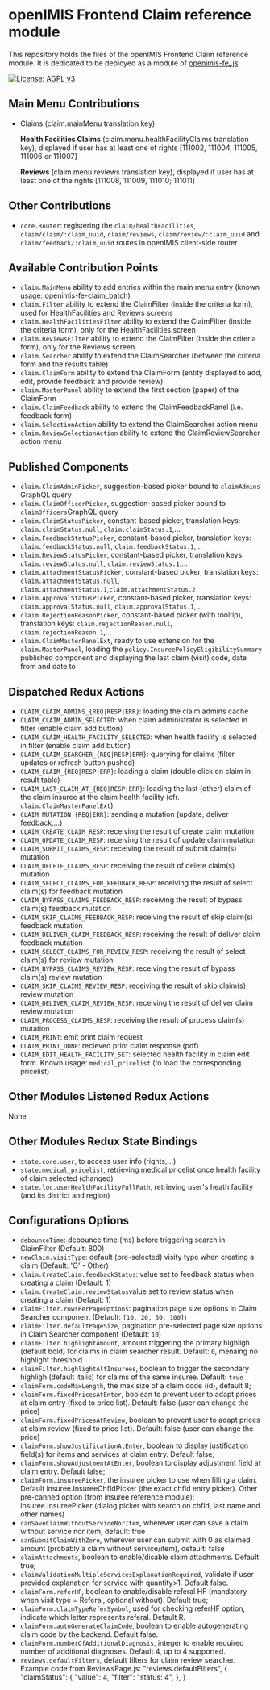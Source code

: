 # openIMIS Frontend Claim reference module

This repository holds the files of the openIMIS Frontend Claim reference module.
It is dedicated to be deployed as a module of [openimis-fe_js](https://github.com/openimis/openimis-fe_js).

[![License: AGPL v3](https://img.shields.io/badge/License-AGPL%20v3-blue.svg)](https://www.gnu.org/licenses/agpl-3.0)

## Main Menu Contributions

- Claims (claim.mainMenu translation key)

  **Health Facilities Claims** (claim.menu.healthFacilityClaims translation key), displayed if user has at least one of rights [111002, 111004, 111005, 111006 or 111007]

  **Reviews** (claim.menu.reviews translation key), displayed if user has at least one of the rights [111008, 111009, 111010; 111011]

## Other Contributions

- `core.Router`: registering the `claim/healthFacilities`, `claim/claim/:claim_uuid`, `claim/reviews`, `claim/review/:claim_uuid` and `claim/feedback/:claim_uuid` routes in openIMIS client-side router

## Available Contribution Points

- `claim.MainMenu` ability to add entries within the main menu entry (known usage: openimis-fe-claim_batch)
- `claim.Filter` ability to extend the ClaimFilter (inside the criteria form), used for HealthFacilities and Reviews screens
- `claim.HealthFacilitiesFilter` ability to extend the ClaimFilter (inside the criteria form), only for the HealthFacilities screen
- `claim.ReviewsFilter` ability to extend the ClaimFilter (inside the criteria form), only for the Reviews screen
- `claim.Searcher` ability to extend the ClaimSearcher (between the criteria form and the results table)
- `claim.ClaimForm` ability to extend the ClaimForm (entity displayed to add, edit, provide feedback and provide review)
- `claim.MasterPanel` ability to extend the first section (paper) of the ClaimForm
- `claim.ClaimFeedback` ability to extend the ClaimFeedbackPanel (i.e. feedback form)
- `claim.SelectionAction` ability to extend the ClaimSearcher action menu
- `claim.ReviewSelectionAction` ability to extend the ClaimReviewSearcher action menu

## Published Components

- `claim.ClaimAdminPicker`, suggestion-based picker bound to `claimAdmins` GraphQL query
- `claim.ClaimOfficerPicker`, suggestion-based picker bound to `claimOfficers`GraphQL query
- `claim.ClaimStatusPicker`, constant-based picker, translation keys: `claim.claimStatus.null`, `claim.claimStatus.1`,...
- `claim.FeedbackStatusPicker`, constant-based picker, translation keys: `claim.feedbackStatus.null`, `claim.feedbackStatus.1`,...
- `claim.ReviewStatusPicker`, constant-based picker, translation keys: `claim.reviewStatus.null`, `claim.reviewStatus.1`,...
- `claim.AttachmentStatusPicker`, constant-based picker, translation keys: `claim.attachmentStatus.null`, `claim.attachmentStatus.1`,`claim.attachmentStatus.2`
- `claim.ApprovalStatusPicker`, constant-based picker, translation keys: `claim.approvalStatus.null`, `claim.approvalStatus.1`,...
- `claim.RejectionReasonPicker`, constant-based picker (with tooltip), translation keys: `claim.rejectionReason.null`, `claim.rejectionReason.1`,...
- `claim.ClaimMasterPanelExt`, ready to use extension for the `claim.MasterPanel`, loading the `policy.InsureePolicyEligibilitySummary` published component and displaying the last claim (visit) code, date from and date to

## Dispatched Redux Actions

- `CLAIM_CLAIM_ADMINS_{REQ|RESP|ERR}`: loading the claim admins cache
- `CLAIM_CLAIM_ADMIN_SELECTED`: when claim administrator is selected in filter (enable claim add button)
- `CLAIM_CLAIM_HEALTH_FACILITY_SELECTED`: when health facility is selected in filter (enable claim add button)
- `CLAIM_CLAIM_SEARCHER_{REQ|RESP|ERR}`: querying for claims (filter updates or refresh button pushed)
- `CLAIM_CLAIM_{REQ|RESP|ERR}`: loading a claim (double click on claim in result table)
- `CLAIM_LAST_CLAIM_AT_{REQ|RESP|ERR}`: loading the last (other) claim of the claim insuree at the claim health facility (cfr. `claim.ClaimMasterPanelExt`)
- `CLAIM_MUTATION_{REQ|ERR}`: sending a mutation (update, deliver feedback,...)
- `CLAIM_CREATE_CLAIM_RESP`: receiving the result of create claim mutation
- `CLAIM_UPDATE_CLAIM_RESP`: receiving the result of update claim mutation
- `CLAIM_SUBMIT_CLAIMS_RESP`: receiving the result of submit claim(s) mutation
- `CLAIM_DELETE_CLAIMS_RESP`: receiving the result of delete claim(s) mutation
- `CLAIM_SELECT_CLAIMS_FOR_FEEDBACK_RESP`: receiving the result of select claim(s) for feedback mutation
- `CLAIM_BYPASS_CLAIMS_FEEDBACK_RESP`: receiving the result of bypass claim(s) feedback mutation
- `CLAIM_SKIP_CLAIMS_FEEDBACK_RESP`: receiving the result of skip claim(s) feedback mutation
- `CLAIM_DELIVER_CLAIM_FEEDBACK_RESP`: receiving the result of deliver claim feedback mutation
- `CLAIM_SELECT_CLAIMS_FOR_REVIEW_RESP`: receiving the result of select claim(s) for review mutation
- `CLAIM_BYPASS_CLAIMS_REVIEW_RESP`: receiving the result of bypass claim(s) review mutation
- `CLAIM_SKIP_CLAIMS_REVIEW_RESP`: receiving the result of skip claim(s) review mutation
- `CLAIM_DELIVER_CLAIM_REVIEW_RESP`: receiving the result of deliver claim review mutation
- `CLAIM_PROCESS_CLAIMS_RESP`: receiving the result of process claim(s) mutation
- `CLAIM_PRINT`: emit print claim request
- `CLAIM_PRINT_DONE`: recieved print claim response (pdf)
- `CLAIM_EDIT_HEALTH_FACILITY_SET`: selected health facility in claim edit form. Known usage: `medical_pricelist` (to load the corresponding pricelist)

## Other Modules Listened Redux Actions

None

## Other Modules Redux State Bindings

- `state.core.user`, to access user info (rights,...)
- `state.medical_pricelist`, retrieving medical pricelist once health facility of claim selected (changed)
- `state.loc.userHealthFacilityFullPath`, retrieving user's heath facility (and its district and region)

## Configurations Options

- `debounceTime`: debounce time (ms) before triggering search in ClaimFilter (Default: 800)
- `newClaim.visitType`: default (pre-selected) visity type when creating a claim (Default: 'O' - Other)
- `claim.CreateClaim.feedbackStatus`: value set to feedback status when creating a claim (Default: 1)
- `claim.CreateClaim.reviewStatus`value set to review status when creating a claim (Default: 1)
- `claimFilter.rowsPerPageOptions`: pagination page size options in Claim Searcher component (Default: `[10, 20, 50, 100]`)
- `claimFilter.defaultPageSize`, pagination pre-selected page size options in Claim Searcher component (Default: `10`)
- `claimFilter.highlightAmount`, amount triggering the primary highligh (default bold) for claims in claim searcher result. Default: `0`, menaing no highlight threshold
- `claimFilter.highlightAltInsurees`, boolean to trigger the secondary highligh (default italic) for claims of the same insuree. Default: `true`
- `claimForm.codeMaxLength`, the max size of a claim code (id), default 8;
- `claimForm.fixedPricesAtEnter`, boolean to prevent user to adapt prices at claim entry (fixed to price list). Default: false (user can change the price)
- `claimForm.fixedPricesAtReview`, boolean to prevent user to adapt prices at claim review (fixed to price list). Default: false (user can change the price)
- `claimForm.showJustificationAtEnter`, boolean to display justification field(s) for items and services at claim entry. Default false;
- `claimForm.showAdjustmentAtEnter`, boolean to display adjustment field at claim entry. Default false;
- `claimForm.insureePicker`, the insuree picker to use when filling a claim. Default insuree.InsureeChfIdPicker (the exact chfid entry picker). Other pre-canned option (from insuree reference module): insuree.InsureePicker (dialog picker with search on chfid, last name and other names)
- `canSaveClaimWithoutServiceNorItem`, wherever user can save a claim without service nor item, default: true
- `canSubmitClaimWithZero`, wherever user can submit with 0 as claimed amount (probably a claim without service/item), default: false
- `claimAttachments`, boolean to enable/disable claim attachments. Default true;
- `claimValidationMultipleServicesExplanationRequired`, validate if user provided explanation for service with quantity>1. Default false.
- `claimForm.referHF`, boolean to enable/disable referal HF (mandatory when visit type = Referal, optional without). Default true;
- `claimForm.claimTypeReferSymbol`, used for checking referHF option, indicate which letter represents referal. Default R.
- `claimForm.autoGenerateClaimCode`, boolean to enable autogenerating claim code by the backend. Default false.
- `claimForm.numberOfAdditionalDiagnosis`, integer to enable required number of additional diagnoses. Default 4, up to 4 supported.
- `reviews.defaultFilters`, default filters for claim review searcher. Example code from ReviewsPage.js:
  "reviews.defaultFilters", {
    "claimStatus": {
      "value": 4,
      "filter": "status: 4",
    },
  }
